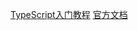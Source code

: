 [TypeScript入门教程](https://ts.xcatliu.com/)
[官方文档](http://www.typescriptlang.org/docs/handbook/basic-types.html)